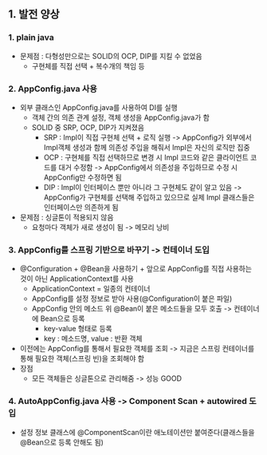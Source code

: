 ## 1. 발전 양상
### 1. plain java
   - 문제점 : 다형성만으로는 SOLID의 OCP, DIP를 지킬 수 없었음
     - 구현체를 직접 선택 + 복수개의 책임 등

### 2. AppConfig.java 사용
   - 외부 클래스인 AppConfig.java를 사용하여 DI를 실행
     - 객체 간의 의존 관계 설정, 객체 생성을 AppConfig.java가 함
     - SOLID 중 SRP, OCP, DIP가 지켜졌음
       - SRP : Impl이 직접 구현체 선택 + 로직 실행 -> AppConfig가 외부에서 Impl객체 생성과 함께 의존성 주입을 해줘서 Impl은 자신의 로직만 집중
       - OCP : 구현체를 직접 선택하므로 변경 시 Impl 코드와 같은 클라이언트 코드를 대거 수정함 -> AppConfig에서 의존성을 주입하므로 수정 시 AppConfig만 수정하면 됨
       - DIP : Impl이 인터페이스 뿐만 아니라 그 구현체도 같이 알고 있음 -> AppConfig가 구현체를 선택해 주입하고 있으므로 실제 Impl 클래스들은 인터페이스만 의존하게 됨
   - 문제점 : 싱글톤이 적용되지 않음
     - 요청마다 객체가 새로 생성이 됨 -> 메모리 낭비 
      
### 3. AppConfig를 스프링 기반으로 바꾸기 -> 컨테이너 도입 
   - @Configuration + @Bean을 사용하기 + 앞으로 AppConfig를 직접 사용하는 것이 아닌 ApplicationContext를 사용
     - ApplicationContext = 일종의 컨테이너
     - AppConfig를 설정 정보로 받아 사용(@Configuration이 붙은 파일)
     - AppConfig 안의 메소드 위 @Bean이 붙은 메소드들을 모두 호출 -> 컨테이너에 Bean으로 등록
       - key-value 형태로 등록
       - key : 메소드명, value : 반환 객체
   - 이전에는 AppConfig를 통해서 필요한 객체를 조회 -> 지금은 스프링 컨테이너를 통해 필요한 객체(스프링 빈)을 조회해야 함 
   - 장점
     - 모든 객체들은 싱글톤으로 관리해줌 -> 성능 GOOD

### 4. AutoAppConfig.java 사용 -> Component Scan + autowired 도입
   - 설정 정보 클래스에 @ComponentScan이란 애노테이션만 붙여준다(클래스들을 @Bean으로 등록 안해도 됨) 
